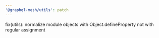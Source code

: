 ```yaml
---
'@graphql-mesh/utils': patch
---
```


fix(utils): normalize module objects with Object.defineProperty not with regular assignment
